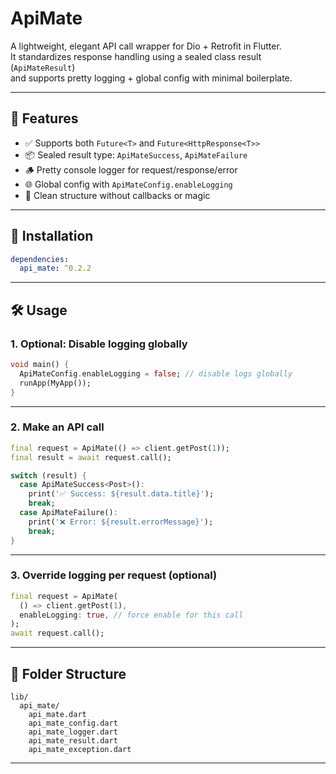 # ApiMate

A lightweight, elegant API call wrapper for Dio + Retrofit in Flutter.  
It standardizes response handling using a sealed class result (`ApiMateResult`)  
and supports pretty logging + global config with minimal boilerplate.

---

## 🚀 Features

- ✅ Supports both `Future<T>` and `Future<HttpResponse<T>>`
- 📦 Sealed result type: `ApiMateSuccess`, `ApiMateFailure`
- 🪵 Pretty console logger for request/response/error
- 🌐 Global config with `ApiMateConfig.enableLogging`
- 🧼 Clean structure without callbacks or magic

---

## 🔧 Installation

```yaml
dependencies:
  api_mate: ^0.2.2
```

---

## 🛠️ Usage

### 1. Optional: Disable logging globally

```dart
void main() {
  ApiMateConfig.enableLogging = false; // disable logs globally
  runApp(MyApp());
}
```

---

### 2. Make an API call

```dart
final request = ApiMate(() => client.getPost(1));
final result = await request.call();

switch (result) {
  case ApiMateSuccess<Post>():
    print('✅ Success: ${result.data.title}');
    break;
  case ApiMateFailure():
    print('❌ Error: ${result.errorMessage}');
    break;
}
```

---

### 3. Override logging per request (optional)

```dart
final request = ApiMate(
  () => client.getPost(1),
  enableLogging: true, // force enable for this call
);
await request.call();
```

---

## 📁 Folder Structure

```
lib/
  api_mate/
    api_mate.dart
    api_mate_config.dart
    api_mate_logger.dart
    api_mate_result.dart
    api_mate_exception.dart
```

---

